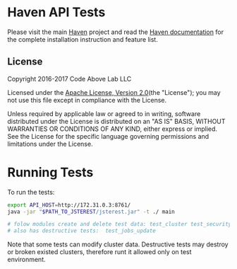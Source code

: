 # Haven API Tests #

Please visit the main [Haven](https://github.com/codeabovelab/haven-platform) project and read the [Haven documentation](https://github.com/codeabovelab/haven-platform/blob/master/README.md) for the complete installation instruction and feature list.

## License

Copyright 2016-2017 Code Above Lab LLC

Licensed under the [Apache License, Version 2.0](http://www.apache.org/licenses/LICENSE-2.0)(the "License");
you may not use this file except in compliance with the License.

Unless required by applicable law or agreed to in writing, software
distributed under the License is distributed on an "AS IS" BASIS,
WITHOUT WARRANTIES OR CONDITIONS OF ANY KIND, either express or implied.
See the License for the specific language governing permissions and
limitations under the License.

# Running Tests

To run the tests:

```sh
export API_HOST=http://172.31.0.3:8761/ 
java -jar "$PATH_TO_JSTEREST/jsterest.jar" -t ./ main 

# folow modules create and delete test data: test_cluster test_security test_docker_cluster 
# also has destructive tests:  test_jobs_update
```

Note that some tests can modify cluster data. Destructive tests may destroy or broken existed clusters, therefore runt it allowed only on test environment.
